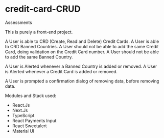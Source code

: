 # credit-card-CRUD
Assessments

This is purely a front-end project.

A User is able to CRD (Create, Read and Delete) Credit Cards.
A User is able to CRD Banned Countries.
A User should not be able to add the same Credit Card, doing validation on the Credit Card number.
A User should not be able to add the same Banned Country.

A User is Alerted whenever a Banned Country is added or removed.
A User is Alerted whenever a Credit Card is added or removed.

A User is prompted a confirmation dialog of removing data, before removing data.

Modules and Stack used:
 - React.Js
 - Next.Js
 - TypeScript
 - React Payments Input
 - React Sweetalert
 - Material UI
